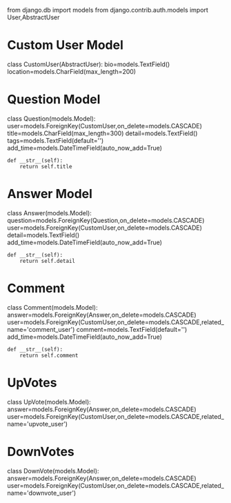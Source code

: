 from django.db import models
from django.contrib.auth.models import User,AbstractUser

# Custom User Model
class CustomUser(AbstractUser):
    bio=models.TextField()
    location=models.CharField(max_length=200)


# Question Model
class Question(models.Model):
    user=models.ForeignKey(CustomUser,on_delete=models.CASCADE)
    title=models.CharField(max_length=300)
    detail=models.TextField()
    tags=models.TextField(default='')
    add_time=models.DateTimeField(auto_now_add=True)

    def __str__(self):
        return self.title

# Answer Model
class Answer(models.Model):
    question=models.ForeignKey(Question,on_delete=models.CASCADE)
    user=models.ForeignKey(CustomUser,on_delete=models.CASCADE)
    detail=models.TextField()
    add_time=models.DateTimeField(auto_now_add=True)

    def __str__(self):
        return self.detail

# Comment
class Comment(models.Model):
    answer=models.ForeignKey(Answer,on_delete=models.CASCADE)
    user=models.ForeignKey(CustomUser,on_delete=models.CASCADE,related_name='comment_user')
    comment=models.TextField(default='')
    add_time=models.DateTimeField(auto_now_add=True)

    def __str__(self):
        return self.comment

# UpVotes
class UpVote(models.Model):
    answer=models.ForeignKey(Answer,on_delete=models.CASCADE)
    user=models.ForeignKey(CustomUser,on_delete=models.CASCADE,related_name='upvote_user')

# DownVotes
class DownVote(models.Model):
    answer=models.ForeignKey(Answer,on_delete=models.CASCADE)
    user=models.ForeignKey(CustomUser,on_delete=models.CASCADE,related_name='downvote_user')
